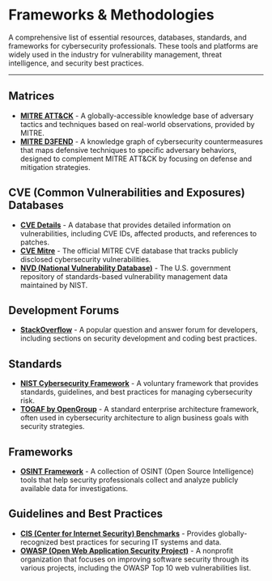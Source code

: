 # Frameworks & Methodologies

A comprehensive list of essential resources, databases, standards, and frameworks for cybersecurity professionals. These tools and platforms are widely used in the industry for vulnerability management, threat intelligence, and security best practices.

---

## Matrices

- **[MITRE ATT&CK](https://attack.mitre.org/)** - A globally-accessible knowledge base of adversary tactics and techniques based on real-world observations, provided by MITRE.
- **[MITRE D3FEND](https://d3fend.mitre.org)** - A knowledge graph of cybersecurity countermeasures that maps defensive techniques to specific adversary behaviors, designed to complement MITRE ATT&CK by focusing on defense and mitigation strategies.

## CVE (Common Vulnerabilities and Exposures) Databases

- **[CVE Details](https://www.cvedetails.com/)** - A database that provides detailed information on vulnerabilities, including CVE IDs, affected products, and references to patches.
- **[CVE Mitre](https://cve.mitre.org/)** - The official MITRE CVE database that tracks publicly disclosed cybersecurity vulnerabilities.
- **[NVD (National Vulnerability Database)](https://nvd.nist.gov/)** - The U.S. government repository of standards-based vulnerability management data maintained by NIST.

## Development Forums

- **[StackOverflow](https://stackoverflow.com/)** - A popular question and answer forum for developers, including sections on security development and coding best practices.

## Standards

- **[NIST Cybersecurity Framework](https://www.nist.gov/cybersecurity)** - A voluntary framework that provides standards, guidelines, and best practices for managing cybersecurity risk.
- **[TOGAF by OpenGroup](https://www.opengroup.org/togaf)** - A standard enterprise architecture framework, often used in cybersecurity architecture to align business goals with security strategies.

## Frameworks

- **[OSINT Framework](https://osintframework.com/)** - A collection of OSINT (Open Source Intelligence) tools that help security professionals collect and analyze publicly available data for investigations.

## Guidelines and Best Practices

- **[CIS (Center for Internet Security) Benchmarks](https://www.cisecurity.org/)** - Provides globally-recognized best practices for securing IT systems and data.
- **[OWASP (Open Web Application Security Project)](https://owasp.org)** - A nonprofit organization that focuses on improving software security through its various projects, including the OWASP Top 10 web vulnerabilities list.
